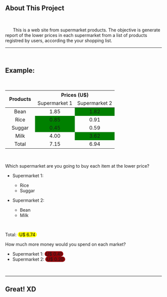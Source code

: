 ## About This Project
<br>

<p style="text-indent: 25px;">This is a web site from supermarket products. The objective is generate report of the lower prices in each supermarket from a list of products registred by users, according the your shopping list.</p>

***
<br>
<h2>Example:</h2>

<br>

<table>
    <thead>
        <th rowspan=2 style="width: 80px; text-align: center">Products</td>
        <th style="text-align: center" colspan=2>Prices (U$)</td>
        <tr>
            <td>Supermarket 1</td>
            <td>Supermarket 2</td>
        </tr>
    </thead>
    <tbody>
        <tr style="text-align: center">
            <td>Bean</td>
            <td>1.85</td>
            <td style="background-color: green">1.82</td>
        </tr>
        <tr style="text-align: center">
            <td>Rice</td>
            <td style="background-color: green">0.85</td>
            <td>0.91</td>
        </tr>
        <tr style="text-align: center">
            <td>Suggar</td>
            <td style="background-color: green">0.45</td>
            <td>0.59</td>
        </tr>
        <tr style="text-align: center">
            <td>Milk</td>
            <td>4.00</td>
            <td style="background-color: green">3.62</td>
        </tr>
        <tr style="text-align: center">
            <td>Total</td>
            <td>7.15</td>
            <td>6.94</td>
        </tr>
    </tbody>
</table>

<br>
<p>Which supermarket are you going to buy each item at the lower price?</p>

- Supermarket 1:
    - Rice
    - Suggar

- Supermarket 2:
    - Bean
    - Milk

<br>
<p>Total: <span style="padding: 0 5px; background-color: yellow; color: #000; border-radius: 1.2em">U$ 6.74</span></p>
<p>How much more money would you spend on each market?</p>

- Supermarket 1: <span style="padding: 0 5px; background-color: #8F050A; border-radius: 1.2em">U$ 0.41</span>
- Supermarket 2: <span style="padding: 0 5px; background-color: #8F050A; border-radius: 1.2em">U$ 0.20</span>

<br>

****

## Great! XD

